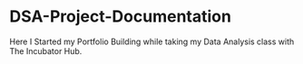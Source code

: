 # DSA-Project-Documentation
Here I Started my Portfolio Building while taking my Data Analysis class with The Incubator Hub. 
